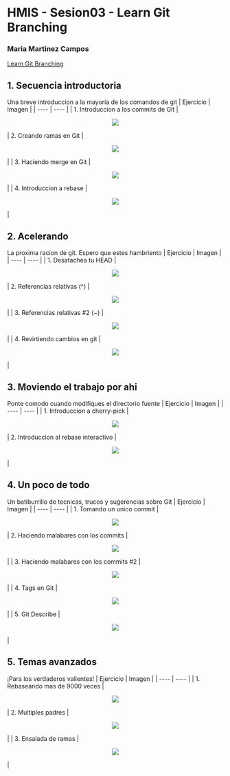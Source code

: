 # HMIS - Sesion03 -  Learn Git Branching
### Maria Martinez Campos 
[Learn Git Branching](https://learngitbranching.js.org/) 
## **1. Secuencia introductoria**
Una breve introduccion a la mayoría de los comandos de git
|  Ejercicio | Imagen |
| ---- | ---- |
| 1. Introduccion a los commits de Git | <p align="center"> <img src=imagenes/sesion03/1.1.png></p>
| 2. Creando ramas en Git | <p align="center"> <img src=imagenes/sesion03/1.2.png></p> |
| 3. Haciendo merge en Git | <p align="center"> <img src=imagenes/sesion03/1.3.png></p> |
| 4. Introduccion a rebase | <p align="center"> <img src=imagenes/sesion03/1.4.png></p> |

## **2. Acelerando**
La proxima racion de git. Espero que estes hambriento
|  Ejercicio | Imagen |
| ---- | ---- |
| 1. Desatachea tu HEAD | <p align="center"> <img src=imagenes/sesion03/2.1.png></p>
| 2. Referencias relativas (^) | <p align="center"> <img src=imagenes/sesion03/2.2.png></p> |
| 3. Referencias relativas #2 (~) | <p align="center"> <img src=imagenes/sesion03/2.3.png></p> |
| 4. Revirtiendo cambios en git | <p align="center"> <img src=imagenes/sesion03/2.4.png></p> |

## **3. Moviendo el trabajo por ahi**
Ponte comodo cuando modifiques el directorio fuente
|  Ejercicio | Imagen |
| ---- | ---- |
| 1. Introduccion a cherry-pick | <p align="center"> <img src=imagenes/sesion03/3.1.png></p>
| 2. Introduccion al rebase interactivo | <p align="center"> <img src=imagenes/sesion03/3.2.png></p> |

## **4. Un poco de todo**
Un batiburrillo de tecnicas, trucos y sugerencias sobre Git
|  Ejercicio | Imagen |
| ---- | ---- |
| 1. Tomando un unico commit | <p align="center"> <img src=imagenes/sesion03/4.1.png></p>
| 2. Haciendo malabares con los commits | <p align="center"> <img src=imagenes/sesion03/4.2.png></p> |
| 3. Haciendo malabares con los commits #2 | <p align="center"> <img src=imagenes/sesion03/4.3.png></p> |
| 4. Tags en Git | <p align="center"> <img src=imagenes/sesion03/4.4.png></p> |
| 5. Git Describe | <p align="center"> <img src=imagenes/sesion03/4.5.png></p> |

## **5. Temas avanzados**
¡Para los verdaderos valientes!
|  Ejercicio | Imagen |
| ---- | ---- |
| 1. Rebaseando mas de 9000 veces | <p align="center"> <img src=imagenes/sesion03/5.1.png></p>
| 2. Multiples padres | <p align="center"> <img src=imagenes/sesion03/5.2.png></p> |
| 3. Ensalada de ramas | <p align="center"> <img src=imagenes/sesion03/5.3.png></p> |
